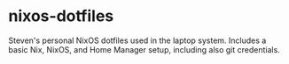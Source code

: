 # nixos-dotfiles
Steven's personal NixOS dotfiles used in the laptop system. Includes a basic Nix, NixOS, and Home Manager setup, including also git credentials.
